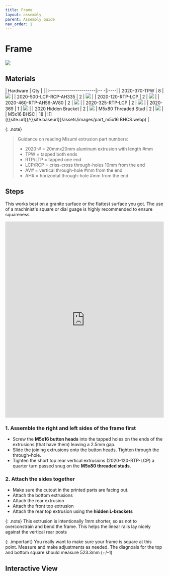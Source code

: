 ```yaml
---
title: Frame
layout: assembly
parent: Assembly Guide
nav_order: 1
---
```


# Frame

![]({{site.url}}/{{site.baseurl}}/assets/images/frame.png)

## Materials

| Hardware               | Qty |     |
|:-----------------------|:-- -|:----|
| 2020-370-TPW           | 8   | ![]({{site.url}}/{{site.baseurl}}/assets/images/part_2020.webp) |
| 2020-500-LCP-RCP-AH335 | 2   | ![]({{site.url}}/{{site.baseurl}}/assets/images/part_2020.webp) |
| 2020-120-RTP-LCP       | 2   | ![]({{site.url}}/{{site.baseurl}}/assets/images/part_2020.webp) |
| 2020-460-RTP-AH56-AV80 | 2   | ![]({{site.url}}/{{site.baseurl}}/assets/images/part_2020.webp) |
| 2020-325-RTP-LCP       | 2   | ![]({{site.url}}/{{site.baseurl}}/assets/images/part_2020.webp) |
| 2020-369               | 1   | ![]({{site.url}}/{{site.baseurl}}/assets/images/part_2020.webp) |
| 2020 Hidden Bracket    | 2   | ![]({{site.url}}/{{site.baseurl}}/assets/images/part_misumi_hidden_bracket.webp)
| M5x80 Threaded Stud    | 2  | ![]({{site.url}}/{{site.baseurl}}/assets/images/part_m5x80_stud.webp) |
| M5x16 BHSC             | 18  | ![]({{site.url}}/{{site.baseurl}}/assets/images/part_m5x16 BHCS.webp) |


{: .note}
> Guidance on reading Misumi extrusion part numbers:
> - 2020-# = 20mmx20mm aluminum extrusion with length #mm
> - TPW = tapped both ends
> - RTP/LTP = tapped one end
> - LCP/RCP = criss-cross through-holes 10mm from the end
> - AV# = vertical through-hole #mm from the end
> - AH# = horizontal through-hole #mm from the end

## Steps
This works best on a granite surface or the flattest surface you got. The use of a machinist's square or dial guage is highly recommended to ensure squareness.
<iframe style='width:100%; height:621px;' src="https://www.youtube.com/embed/hbDWJPeA3ok?si=GHLC0yOqKhU6Ndkr" title="YouTube video player" frameborder="0" allow="accelerometer; autoplay; clipboard-write; encrypted-media; gyroscope; picture-in-picture; web-share" referrerpolicy="strict-origin-when-cross-origin" allowfullscreen></iframe>

### 1. Assemble the right and left sides of the frame first
 - Screw the **M5x16 button heads** into the tapped holes on the ends of the extrusions (that have them) leaving a 2.5mm gap.
 - Slide the joining extrusions onto the button heads. Tighten through the through-hole.
 - Tighten the short top rear vertical extrusions (2020-120-RTP-LCP) a quarter turn passed snug on the **M5x80 threaded studs**.

### 2. Attach the sides together
 - Make sure the cutout in the printed parts are facing out.
 - Attach the bottom extrusions
 - Attach the rear extrusion
 - Attach the front top extrusion
 - Attach the rear top extrusion using the **hidden L-brackets**

{: .note}
This extrusion is intentionally 1mm shorter, so as not to overconstrain and bend the frame. This helps the linear rails lay nicely against the vertical rear posts

{: .important}
You really want to make sure your frame is square at this point. Measure and make adjustments as needed. The diagnoals for the top and bottom square should measure 523.3mm (+/-1)

## Interactive View
<div class="online_3d_viewer"
    model="{{site.url}}/{{site.baseurl}}/assets/3d/frame.wrl"
    backgroundcolor="244, 246, 250">
</div>